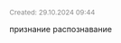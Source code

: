 <span style="font-size:12px; color:#888888;">Created: 29.10.2024 09:44</span>

признание
распознавание